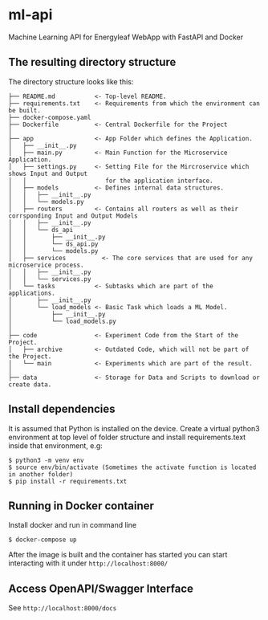 # ml-api
Machine Learning API for Energyleaf WebApp with FastAPI and Docker

## The resulting directory structure

The directory structure looks like this: 

```
├── README.md           <- Top-level README.
├── requirements.txt    <- Requirements from which the environment can be built.
├── docker-compose.yaml
├── Dockerfile          <- Central Dockerfile for the Project
│
├── app                 <- App Folder which defines the Application.
│   ├── __init__.py
│   ├── main.py         <- Main Function for the Microservice Application.
│   ├── settings.py     <- Setting File for the Mircroservice which shows Input and Output 
│   │                      for the application interface.
│   ├── models          <- Defines internal data structures.
│   │   ├── __init__.py
│   │   └── models.py
│   ├── routers         <- Contains all routers as well as their corrsponding Input and Output Models
│   │   ├── __init__.py
│   │   └── ds_api
│   │       ├── __init__.py
│   │       └── ds_api.py
│   │       └── models.py
│   ├── services          <- The core services that are used for any microservice process.
│   │   ├── __init__.py
│   │   └── services.py
│   └── tasks           <- Subtasks which are part of the applications.
│       ├── __init__.py
│       └── load_models <- Basic Task which loads a ML Model.
│           ├── __init__.py
│           └── load_models.py
│
├── code                <- Experiment Code from the Start of the Project.
│   ├── archive         <- Outdated Code, which will not be part of the Project.
│   └── main            <- Experiments which are part of the result.
│
├── data                <- Storage for Data and Scripts to download or create data.
``` 

## Install dependencies

It is assumed that Python is installed on the device.
Create a virtual python3 environment at top level of folder structure and install requirements.text inside that environment, e.g:  
````
$ python3 -m venv env
$ source env/bin/activate (Sometimes the activate function is located in another folder)
$ pip install -r requirements.txt
````
## Running in Docker container

Install docker and run in command line
````
$ docker-compose up
````

After the image is built and the container has started you can start interacting with it under `http://localhost:8000/`


## Access OpenAPI/Swagger Interface

See `http://localhost:8000/docs` 